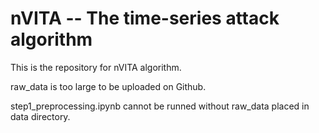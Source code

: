 # nVITA -- The time-series attack algorithm

This is the repository for nVITA algorithm.

raw_data is too large to be uploaded on Github.

step1_preprocessing.ipynb cannot be runned without raw_data placed in data directory.

